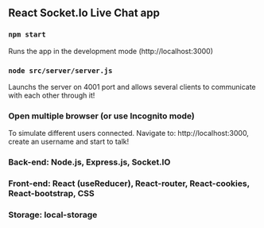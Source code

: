 ## React Socket.Io Live Chat app

### `npm start`
Runs the app in the development mode (http://localhost:3000)

### `node src/server/server.js`
Launchs the server on 4001 port and allows several clients to communicate with each other through it!

### Open multiple browser (or use Incognito mode)
To simulate different users connected. Navigate to: http://localhost:3000, create an username and start to talk!

### Back-end: Node.js, Express.js, Socket.IO
### Front-end: React (useReducer), React-router, React-cookies, React-bootstrap, CSS
### Storage: local-storage

